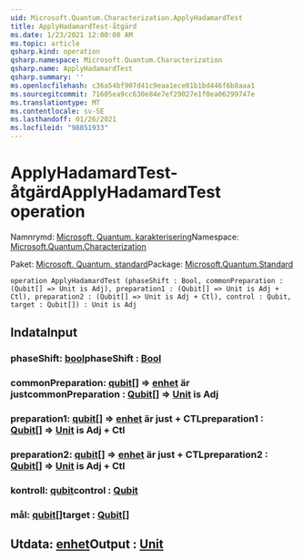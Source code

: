 ```yaml
---
uid: Microsoft.Quantum.Characterization.ApplyHadamardTest
title: ApplyHadamardTest-åtgärd
ms.date: 1/23/2021 12:00:00 AM
ms.topic: article
qsharp.kind: operation
qsharp.namespace: Microsoft.Quantum.Characterization
qsharp.name: ApplyHadamardTest
qsharp.summary: ''
ms.openlocfilehash: c36a54bf907d41c9eaa1ece01b1bd446f6b8aaa1
ms.sourcegitcommit: 71605ea9cc630e84e7ef29027e1f0ea06299747e
ms.translationtype: MT
ms.contentlocale: sv-SE
ms.lasthandoff: 01/26/2021
ms.locfileid: "98851933"
---
```

# <a name="applyhadamardtest-operation"></a><span data-ttu-id="52c2a-102">ApplyHadamardTest-åtgärd</span><span class="sxs-lookup"><span data-stu-id="52c2a-102">ApplyHadamardTest operation</span></span>

<span data-ttu-id="52c2a-103">Namnrymd: [Microsoft. Quantum. karakterisering](xref:Microsoft.Quantum.Characterization)</span><span class="sxs-lookup"><span data-stu-id="52c2a-103">Namespace: [Microsoft.Quantum.Characterization](xref:Microsoft.Quantum.Characterization)</span></span>

<span data-ttu-id="52c2a-104">Paket: [Microsoft. Quantum. standard](https://nuget.org/packages/Microsoft.Quantum.Standard)</span><span class="sxs-lookup"><span data-stu-id="52c2a-104">Package: [Microsoft.Quantum.Standard](https://nuget.org/packages/Microsoft.Quantum.Standard)</span></span>




```qsharp
operation ApplyHadamardTest (phaseShift : Bool, commonPreparation : (Qubit[] => Unit is Adj), preparation1 : (Qubit[] => Unit is Adj + Ctl), preparation2 : (Qubit[] => Unit is Adj + Ctl), control : Qubit, target : Qubit[]) : Unit is Adj
```


## <a name="input"></a><span data-ttu-id="52c2a-105">Indata</span><span class="sxs-lookup"><span data-stu-id="52c2a-105">Input</span></span>

### <a name="phaseshift--bool"></a><span data-ttu-id="52c2a-106">phaseShift: [bool](xref:microsoft.quantum.lang-ref.bool)</span><span class="sxs-lookup"><span data-stu-id="52c2a-106">phaseShift : [Bool](xref:microsoft.quantum.lang-ref.bool)</span></span>




### <a name="commonpreparation--qubit--unit--is-adj"></a><span data-ttu-id="52c2a-107">commonPreparation: [qubit](xref:microsoft.quantum.lang-ref.qubit)[] => [enhet](xref:microsoft.quantum.lang-ref.unit)  är just</span><span class="sxs-lookup"><span data-stu-id="52c2a-107">commonPreparation : [Qubit](xref:microsoft.quantum.lang-ref.qubit)[] => [Unit](xref:microsoft.quantum.lang-ref.unit)  is Adj</span></span>




### <a name="preparation1--qubit--unit--is-adj--ctl"></a><span data-ttu-id="52c2a-108">preparation1: [qubit](xref:microsoft.quantum.lang-ref.qubit)[] => [enhet](xref:microsoft.quantum.lang-ref.unit)  är just + CTL</span><span class="sxs-lookup"><span data-stu-id="52c2a-108">preparation1 : [Qubit](xref:microsoft.quantum.lang-ref.qubit)[] => [Unit](xref:microsoft.quantum.lang-ref.unit)  is Adj + Ctl</span></span>




### <a name="preparation2--qubit--unit--is-adj--ctl"></a><span data-ttu-id="52c2a-109">preparation2: [qubit](xref:microsoft.quantum.lang-ref.qubit)[] => [enhet](xref:microsoft.quantum.lang-ref.unit)  är just + CTL</span><span class="sxs-lookup"><span data-stu-id="52c2a-109">preparation2 : [Qubit](xref:microsoft.quantum.lang-ref.qubit)[] => [Unit](xref:microsoft.quantum.lang-ref.unit)  is Adj + Ctl</span></span>




### <a name="control--qubit"></a><span data-ttu-id="52c2a-110">kontroll: [qubit](xref:microsoft.quantum.lang-ref.qubit)</span><span class="sxs-lookup"><span data-stu-id="52c2a-110">control : [Qubit](xref:microsoft.quantum.lang-ref.qubit)</span></span>




### <a name="target--qubit"></a><span data-ttu-id="52c2a-111">mål: [qubit](xref:microsoft.quantum.lang-ref.qubit)[]</span><span class="sxs-lookup"><span data-stu-id="52c2a-111">target : [Qubit](xref:microsoft.quantum.lang-ref.qubit)[]</span></span>





## <a name="output--unit"></a><span data-ttu-id="52c2a-112">Utdata: [enhet](xref:microsoft.quantum.lang-ref.unit)</span><span class="sxs-lookup"><span data-stu-id="52c2a-112">Output : [Unit](xref:microsoft.quantum.lang-ref.unit)</span></span>

